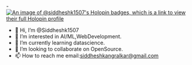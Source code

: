 -[![An image of @siddheshk1507's Holopin badges, which is a link to view their full Holopin profile](https://holopin.me/siddheshk1507)](https://holopin.io/@siddheshk1507)
- 👋 Hi, I’m @Siddheshk1507
- 👀 I’m interested in AI/ML,WebDevelopment.
- 🌱 I’m currently learning datascience.
- 💞️ I’m looking to collaborate on OpenSource.
- 📫 How to reach me email:siddheshkangralkar@gmail.com

<!---
Siddheshk1507/Siddheshk1507 is a ✨ special ✨ repository because its `README.md` (this file) appears on your GitHub profile.
You can click the Preview link to take a look at your changes.
--->

